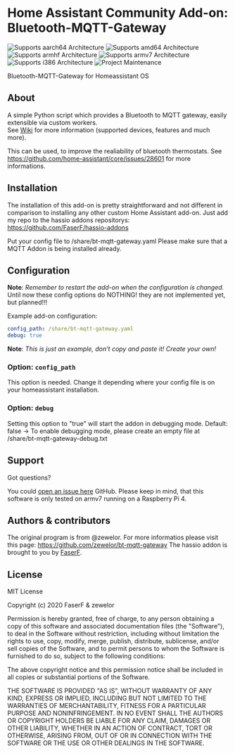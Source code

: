 # Home Assistant Community Add-on: Bluetooth-MQTT-Gateway
![Supports aarch64 Architecture][aarch64-shield] ![Supports amd64 Architecture][amd64-shield] ![Supports armhf Architecture][armhf-shield] ![Supports armv7 Architecture][armv7-shield] ![Supports i386 Architecture][i386-shield]
![Project Maintenance][maintenance-shield]

Bluetooth-MQTT-Gateway for Homeassistant OS

## About

A simple Python script which provides a Bluetooth to MQTT gateway, easily extensible via custom workers.  
See [Wiki](https://github.com/zewelor/bt-mqtt-gateway/wiki) for more information (supported devices, features and much more).

This can be used, to improve the realiability of bluetooth thermostats. See https://github.com/home-assistant/core/issues/28601 for more informations.

## Installation

The installation of this add-on is pretty straightforward and not different in comparison to installing any other custom Home Assistant add-on.
Just add my repo to the hassio addons repositorys: https://github.com/FaserF/hassio-addons

Put your config file to /share/bt-mqtt-gateway.yaml
Please make sure that a MQTT Addon is being installed already.

## Configuration

**Note**: _Remember to restart the add-on when the configuration is changed._
Until now these config options do NOTHING! they are not implemented yet, but planned!!!

Example add-on configuration:

```yaml
config_path: /share/bt-mqtt-gateway.yaml
debug: true
```

**Note**: _This is just an example, don't copy and paste it! Create your own!_

### Option: `config_path`

This option is needed. Change it depending where your config file is on your homeassistant installation.

### Option: `debug`

Setting this option to "true" will start the addon in debugging mode. Default: false
-> To enable debugging mode, please create an empty file at /share/bt-mqtt-gateway-debug.txt 

## Support

Got questions?

You could [open an issue here][issue] GitHub.
Please keep in mind, that this software is only tested on armv7 running on a Raspberry Pi 4.

## Authors & contributors

The original program is from @zewelor. For more informatios please visit this page: https://github.com/zewelor/bt-mqtt-gateway
The hassio addon is brought to you by [FaserF].

## License

MIT License

Copyright (c) 2020 FaserF & zewelor

Permission is hereby granted, free of charge, to any person obtaining a copy
of this software and associated documentation files (the "Software"), to deal
in the Software without restriction, including without limitation the rights
to use, copy, modify, merge, publish, distribute, sublicense, and/or sell
copies of the Software, and to permit persons to whom the Software is
furnished to do so, subject to the following conditions:

The above copyright notice and this permission notice shall be included in all
copies or substantial portions of the Software.

THE SOFTWARE IS PROVIDED "AS IS", WITHOUT WARRANTY OF ANY KIND, EXPRESS OR
IMPLIED, INCLUDING BUT NOT LIMITED TO THE WARRANTIES OF MERCHANTABILITY,
FITNESS FOR A PARTICULAR PURPOSE AND NONINFRINGEMENT. IN NO EVENT SHALL THE
AUTHORS OR COPYRIGHT HOLDERS BE LIABLE FOR ANY CLAIM, DAMAGES OR OTHER
LIABILITY, WHETHER IN AN ACTION OF CONTRACT, TORT OR OTHERWISE, ARISING FROM,
OUT OF OR IN CONNECTION WITH THE SOFTWARE OR THE USE OR OTHER DEALINGS IN THE
SOFTWARE.

[aarch64-shield]: https://img.shields.io/badge/aarch64-yes-green.svg
[amd64-shield]: https://img.shields.io/badge/amd64-yes-green.svg
[armhf-shield]: https://img.shields.io/badge/armhf-yes-green.svg
[armv7-shield]: https://img.shields.io/badge/armv7-yes-green.svg
[commits]: https://github.com/FaserF/apache2/commits/master
[contributors]: https://github.com/FaserF/hassio-addons/bt-mqtt-gateway/graphs/contributors
[FaserF]: https://github.com/FaserF/
[i386-shield]: https://img.shields.io/badge/i386-yes-green.svg
[issue]: https://github.com/FaserF/hassio-addons/issues
[repository]: https://github.com/FaserF/hassio-addons/bt-mqtt-gateway
[maintenance-shield]: https://img.shields.io/maintenance/yes/2020.svg
